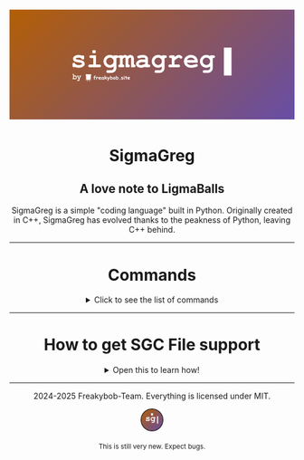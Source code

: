 # ![banner](README/SigmaGreg_banner.png)

<h1 align="center">SigmaGreg</h1>

<h2 align="center">A love note to LigmaBalls</h2>

<p align="center">
SigmaGreg is a simple "coding language" built in Python. Originally created in C++, SigmaGreg has evolved thanks to the peakness of Python, leaving C++ behind.
</p>

---

<h1 align="center">Commands</h1>
<p align="center">
<details>
<summary align="center">Click to see the list of commands</summary>
<br>

- **gregPr** - This command prints variables and text!  
- **gregMa** - Allows you to do math! Ex: `gregMa 2 + 2` or `gregMa answer 4 * 2`  
- **gregIn** - Allows you to get input and changes value of variables!  
- **gregWRITE** - So you can write more than 1 line of SigmaGreg Code inside the main.py!  
- **gregRUN** - Runs the program you just made!  
- **gregType** - Tells you what type of variable something is! Ex: `Variable 'greg' is of type str greg`  
- **gregRandom** - Gets a random number through 2 numbers you give! Ex: `gregRandom 2 5`  
- **gregPrintAll** - Prints all the variables and their values!  
- **gregBeep** - Plays a beep sound!  
- **make_file** - Makes the last program you wrote using **gregWRITE** and turns it into a sgc file!
- **gregSleep** - Makes the terminal wait for how ever long you put it before printing anything else! Ex: `gregSleep 3`
- **gregCurDateTime** - Prints out the current time and date!
- **gregClear** - Clears the terminal screen!
- **gregCurTime** - Prints the Current time!
- **gregCurDate** - Prints out the current date!

</details>
</p>

---
<h1 align="center">How to get SGC File support</h1>

<p align="center">
  <details>
    <summary align="center">Open this to learn how!</summary>
    <br>
  <p align="center">
  <small>Currently only Windows Supported..</small>
  <br>
  <br>
  1. Download the full SigmaGreg ZIP and extract it
  <br>
  <br>
  2. Go to the System Folder and run the <code>sgc_compatible.bat</code>
  <br>
  <br>
  3. It'll ask for admin, this is completely safe and it's only for giving access to give support to Sgc files :3
  <br>
  <i>(It'll get rid of the admin after ending the program!!)</i>
  <br>
  <br>
  4. Get the full path from the <code>Interpreter.py</code> in the <code>main</code> folder and put it where it asks for it. 
  <br>
  <i>⚠️DON'T ADD QUOTES TO THE PATH OR IT'LL NOT WORK. IT'S COMMON SENSE</i> 😭⚠️
  <br>
  <br>
  5. Get the full path of the ico from the <code>SIGMAGREG</code> folder and put it where it asks.
  <br>
  <i>⚠️AGAIN, NO QUOTES</i> 😭⚠️
  <br>
  <br>
  6. Press enter once you get all the Paths in the terminal and it'll make sgc files compatible with your laptop! 
  <br>
  Test it out by running a sgc file!
  </p>
  </details>

---

  
<p align="center">
  2024-2025 Freakybob-Team. Everything is licensed under MIT.
</p>
<p align="center">
<img src="README/Sg_logo.png" width="40" height="40">
</p>
<p align="center">
  <small>This is still very new. Expect bugs.</small>
</p>
